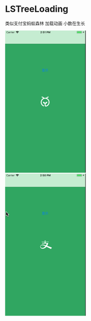 # LSTreeLoading
类似支付宝蚂蚁森林 加载动画  小数在生长 

![image](https://github.com/lsmakethebest/LSTreeLoading/blob/master/1.gif)
![image](https://github.com/lsmakethebest/LSTreeLoading/blob/master/2.gif)
